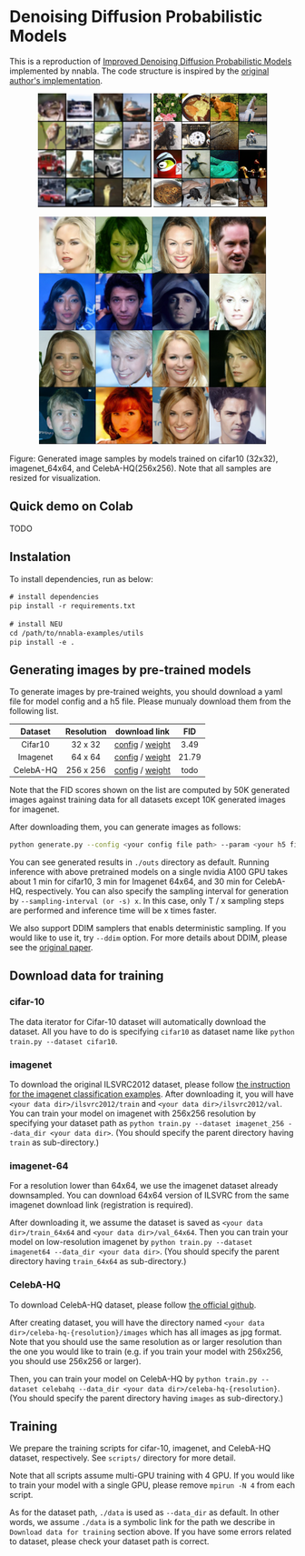 # Denoising Diffusion Probabilistic Models

This is a reproduction of [Improved Denoising Diffusion Probabilistic Models](http://proceedings.mlr.press/v139/nichol21a/nichol21a.pdf) implemented by nnabla.
The code structure is inspired by the [original author's implementation](https://github.com/openai/improved-diffusion).

<p align="center">
<img src='imgs/cifar10.png', width="200">
<img src='imgs/imagenet64x64.png', width="200">
</p>
<p align="center">
<img src='imgs/celebahq.png', width="400">
</p>
Figure: Generated image samples by models trained on cifar10 (32x32), imagenet_64x64, and CelebA-HQ(256x256). Note that all samples are resized for visualization.
</p>

## Quick demo on Colab
TODO

## Instalation
To install dependencies, run as below:
```
# install dependencies
pip install -r requirements.txt

# install NEU
cd /path/to/nnabla-examples/utils
pip install -e .
```

## Generating images by pre-trained models
To generate images by pre-trained weights, you should download a yaml file for model config and a h5 file.
Please munualy download them from the following list.

| Dataset | Resolution | download link | FID |
| :---: | :---: | :---: | :---: |
| Cifar10 | 32 x 32 | [config](https://nnabla.org/pretrained-models/nnabla-examples/diffusion-models/config_cifar10.yaml) / [weight](https://nnabla.org/pretrained-models/nnabla-examples/diffusion-models/params_cifar10.h5)| 3.49 |
| Imagenet | 64 x 64 | [config](https://nnabla.org/pretrained-models/nnabla-examples/diffusion-models/config_imagenet64.yaml) / [weight](https://nnabla.org/pretrained-models/nnabla-examples/diffusion-models/params_imagenet64.h5) | 21.79 |
| CelebA-HQ | 256 x 256 | [config](https://nnabla.org/pretrained-models/nnabla-examples/diffusion-models/config_celebahq.yaml) / [weight](https://nnabla.org/pretrained-models/nnabla-examples/diffusion-models/params_celebahq.h5) | todo |

Note that the FID scores shown on the list are computed by 50K generated images against training data for all datasets except 10K generated images for imagenet.

After downloading them, you can generate images as follows:
```bash
python generate.py --config <your config file path> --param <your h5 file path>
```
You can see generated results in `./outs` directory as default.
Running inference with above pretrained models on a single nvidia A100 GPU takes about 1 min for cifar10, 3 min for Imagenet 64x64, and 30 min for CelebA-HQ, respectively. 
You can also specify the sampling interval for generation by `--sampling-interval (or -s) x`. In this case, only T / x sampling steps are performed and inference time will be x times faster.

We also support DDIM samplers that enabls deterministic sampling. If you would like to use it, try `--ddim` option.
For more details about DDIM, please see the [original paper](http://proceedings.mlr.press/v139/nichol21a/nichol21a.pdf).

## Download data for training

### cifar-10
The data iterator for Cifar-10 dataset will automatically download the dataset.
All you have to do is specifying `cifar10` as dataset name like `python train.py --dataset cifar10`.

### imagenet
To download the original ILSVRC2012 dataset, please follow [the instruction for the imagenet classification examples](https://github.com/sony/nnabla-examples/tree/master/imagenet-classification#preparing-imagenet-dataset).
After downloading it, you will have `<your data dir>/ilsvrc2012/train` and `<your data dir>/ilsvrc2012/val`.
You can train your model on imagenet with 256x256 resolution by specifying your dataset path as `python train.py --dataset imagenet_256 --data_dir <your data dir>`.
(You should specify the parent directory having `train` as sub-directory.)

### imagenet-64
For a resolution lower than 64x64, we use the imagenet dataset already downsampled.
You can download 64x64 version of ILSVRC from the same imagenet download link (registration is required).

After downloading it, we assume the dataset is saved as `<your data dir>/train_64x64` and `<your data dir>/val_64x64`.
Then you can train your model on low-resolution imagenet by `python train.py --dataset imagenet64 --data_dir <your data dir>`.
(You should specify the parent directory having `train_64x64` as sub-directory.)

### CelebA-HQ
To download CelebA-HQ dataset, please follow [the official github](https://github.com/tkarras/progressive_growing_of_gans#preparing-datasets-for-training).

After creating dataset, you will have the directory named `<your data dir>/celeba-hq-{resolution}/images` which has all images as jpg format.
Note that you should use the same resolution as or larger resolution than the one you would like to train (e.g. if you train your model with 256x256, you should use 256x256 or larger).

Then, you can train your model on CelebA-HQ by `python train.py --dataset celebahq --data_dir <your data dir>/celeba-hq-{resolution}`.
(You should specify the parent directory having `images` as sub-directory.)

## Training
We prepare the training scripts for cifar-10, imagenet, and CelebA-HQ dataset, respectively.
See `scripts/` directory for more detail.

Note that all scripts assume multi-GPU training with 4 GPU.
If you would like to train your model with a single GPU, please remove `mpirun -N 4` from each script.

As for the dataset path, `./data` is used as `--data_dir` as default.
In other words, we assume `./data` is a symbolic link for the path we describe in `Download data for training` section above.
If you have some errors related to dataset, please check your dataset path is correct.

